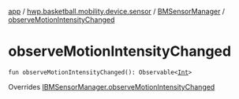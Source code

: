 [app](../../index.md) / [hwp.basketball.mobility.device.sensor](../index.md) / [BMSensorManager](index.md) / [observeMotionIntensityChanged](.)

# observeMotionIntensityChanged

`fun observeMotionIntensityChanged(): Observable<`[`Int`](https://kotlinlang.org/api/latest/jvm/stdlib/kotlin/-int/index.html)`>`

Overrides [IBMSensorManager.observeMotionIntensityChanged](../-i-b-m-sensor-manager/observe-motion-intensity-changed.md)

